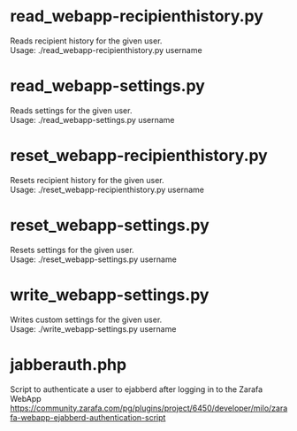 read\_webapp-recipienthistory.py
=====
Reads recipient history for the given user.  
Usage: ./read\_webapp-recipienthistory.py username

read\_webapp-settings.py
=====
Reads settings for the given user.  
Usage: ./read\_webapp-settings.py username

reset\_webapp-recipienthistory.py
=====
Resets recipient history for the given user.  
Usage: ./reset\_webapp-recipienthistory.py username

reset\_webapp-settings.py
=====
Resets settings for the given user.  
Usage: ./reset\_webapp-settings.py username

write\_webapp-settings.py
=====
Writes custom settings for the given user.  
Usage: ./write\_webapp-settings.py username

jabberauth.php
=====
Script to authenticate a user to ejabberd after logging in to the Zarafa WebApp
https://community.zarafa.com/pg/plugins/project/6450/developer/milo/zarafa-webapp-ejabberd-authentication-script

